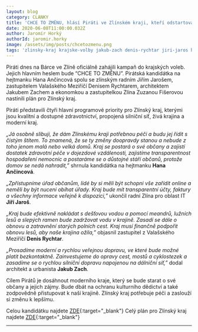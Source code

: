 ```yaml
---
layout: blog
category: CLANKY
title: 'CHCE TO ZMĚNU, hlásí Piráti ve Zlínském kraji, kteří odstartovali krajskou kampaň s ambicemi vyhrát'
date: 2020-06-08T11:00:00.032Z
author: Jaromír Horký
authorId: jaromir.horky
image: /assets/img/posts/chcetozmenu.png
tags: 'zlinsky-kraj krajske-volby jakub-zach denis-rychtar jiri-jaros hana-ancincova'
---
```


Piráti dnes na Bárce ve Zlíně oficiálně zahájili kampaň do krajských voleb. Jejich hlavním heslem bude “CHCE TO ZMĚNU”. Pirátská kandidátka na hejtmanku Hana Ančincová spolu se zlínským radním Jiřím Jarošem, zastupitelem Valašského Meziříčí Denisem Rychtarem, architektem Jakubem Zachem a ekonomkou a zastupitelkou Zlína Zuzanou Fišerovou nastínili plán pro Zlínský kraj.

Piráti představili čtyři hlavní programové priority pro Zlínský kraj, kterými jsou kvalitní a dostupné zdravotnictví, propojená silniční síť, živá krajina a moderní kraj.  

*„Já osobně slibuji, že dám Zlínskému kraji potřebnou péči a budu jej řídit s čistým štítem. To znamená, že se ty změny doopravdy stanou a nebude z toho jenom malá nebo velká domů. Kraj se postará o své občany a zajistí dostatek zdravotní péče v dojezdové vzdálenosti, zajistíme transparentnost hospodaření nemocnic a postaráme se o důstojné stáří občanů, protože domov se nedá nahradit,”* shrnula kandidátka na hejtmanku **Hana Ančincová**.

*„Zpřístupníme úřad občanům, lidé by si měli být schopni vše zařídit online a neměli by být nuceni obíhat úřady. Kraj bude mít transparentní účty, faktury a všechny informace veřejně k dispozici,”* ukončil radní Zlína pro oblast IT **Jiří Jaroš**.

*„Kraj bude efektivně nakládat s dešťovou vodou a pomocí meandrů, lužních lesů a slepých ramen bude zadržovat vodu v krajině. Zasadí se dále o obnovu a zatravnění starých polních cest. Kraj musí finančně podpořit obnovu lesů, aby naše krajina ožila,”* objasnil zastupitel z Valašského Meziříčí **Denis Rychtar**.

*„Prosadíme moderní a rychlou veřejnou dopravu, ve které bude možné platit bezkontaktně. Zainvestujeme do opravy cest, mostů a cyklostezek a zasadíme se o rychlou silniční dopravu napojenou na dálniční síť,”* dodal architekt a urbanista **Jakub Zach**.

Cílem Pirátů je dosáhnout moderního kraje, který se bude starat o své občany a jejich zájmy. Bude dbát na ochranu kulturního dědictví a také zodpovědně přistupovat k naší krajině. Zlínský kraj potřebuje péči a zaslouží si změnu k lepšímu.

Celou kandidátku najdete [ZDE](https://zlinsky.pirati.cz/krajske-volby/kandidati.html){:target="_blank"}
Celý plán pro Zlínský kraj najdete [ZDE](https://zlinsky.pirati.cz/krajske-volby/program.html){:target="_blank"}

---
